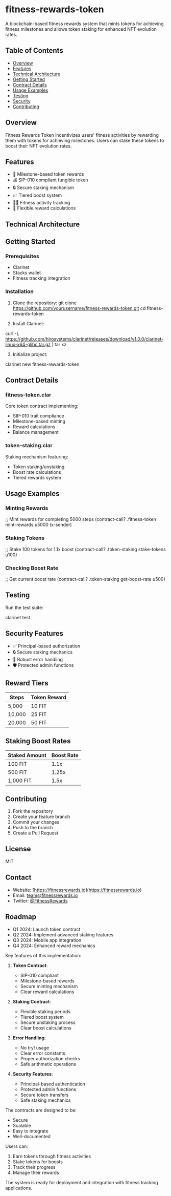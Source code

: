 # fitness-rewards-token

A blockchain-based fitness rewards system that mints tokens for achieving fitness milestones and allows token staking for enhanced NFT evolution rates.

## Table of Contents
- [Overview](#overview)
- [Features](#features)
- [Technical Architecture](#technical-architecture)
- [Getting Started](#getting-started)
- [Contract Details](#contract-details)
- [Usage Examples](#usage-examples)
- [Testing](#testing)
- [Security](#security)
- [Contributing](#contributing)

## Overview

Fitness Rewards Token incentivizes users' fitness activities by rewarding them with tokens for achieving milestones. Users can stake these tokens to boost their NFT evolution rates.

## Features

- 🎯 Milestone-based token rewards
- 💰 SIP-010 compliant fungible token
- 🔒 Secure staking mechanism
- 📈 Tiered boost system
- 🏋️‍♂️ Fitness activity tracking
- 🔄 Flexible reward calculations

## Technical Architecture

## Getting Started

### Prerequisites

- Clarinet
- Stacks wallet
- Fitness tracking integration

### Installation

1. Clone the repository:
git clone https://github.com/yourusername/fitness-rewards-token.git
cd fitness-rewards-token


2. Install Clarinet:

curl -L https://github.com/hirosystems/clarinet/releases/download/v1.0.0/clarinet-linux-x64-glibc.tar.gz | tar xz


3. Initialize project:



clarinet new fitness-rewards-token

## Contract Details

### fitness-token.clar

Core token contract implementing:

- SIP-010 trait compliance
- Milestone-based minting
- Reward calculations
- Balance management


### token-staking.clar

Staking mechanism featuring:

- Token staking/unstaking
- Boost rate calculations
- Tiered rewards system


## Usage Examples

### Minting Rewards

;; Mint rewards for completing 5000 steps
(contract-call? .fitness-token mint-rewards u5000 tx-sender)


### Staking Tokens

;; Stake 100 tokens for 1.1x boost
(contract-call? .token-staking stake-tokens u100)


### Checking Boost Rate


;; Get current boost rate
(contract-call? .token-staking get-boost-rate u500)


## Testing

Run the test suite:

clarinet test


## Security Features

- ✅ Principal-based authorization
- 🔒 Secure staking mechanics
- 💪 Robust error handling
- 🛡️ Protected admin functions


## Reward Tiers

| Steps | Token Reward
|-----|-----
| 5,000 | 10 FIT
| 10,000 | 25 FIT
| 20,000 | 50 FIT


## Staking Boost Rates

| Staked Amount | Boost Rate
|-----|-----
| 100 FIT | 1.1x
| 500 FIT | 1.25x
| 1,000 FIT | 1.5x


## Contributing

1. Fork the repository
2. Create your feature branch
3. Commit your changes
4. Push to the branch
5. Create a Pull Request


## License

MIT

## Contact

- Website: [https://fitnessrewards.io](https://fitnessrewards.io)
- Email: [team@fitnessrewards.io](mailto:team@fitnessrewards.io)
- Twitter: [@FitnessRewards](https://twitter.com/FitnessRewards)


## Roadmap

- Q1 2024: Launch token contract
- Q2 2024: Implement advanced staking features
- Q3 2024: Mobile app integration
- Q4 2024: Enhanced reward mechanics


Key features of this implementation:

1. **Token Contract**:
   - SIP-010 compliant
   - Milestone-based rewards
   - Secure minting mechanism
   - Clear reward calculations

2. **Staking Contract**:
   - Flexible staking periods
   - Tiered boost system
   - Secure unstaking process
   - Clear boost calculations

3. **Error Handling**:
   - No try! usage
   - Clear error constants
   - Proper authorization checks
   - Safe arithmetic operations

4. **Security Features**:
   - Principal-based authentication
   - Protected admin functions
   - Secure token transfers
   - Safe staking mechanics

The contracts are designed to be:
- Secure
- Scalable
- Easy to integrate
- Well-documented

Users can:
1. Earn tokens through fitness activities
2. Stake tokens for boosts
3. Track their progress
4. Manage their rewards

The system is ready for deployment and integration with fitness tracking applications.
